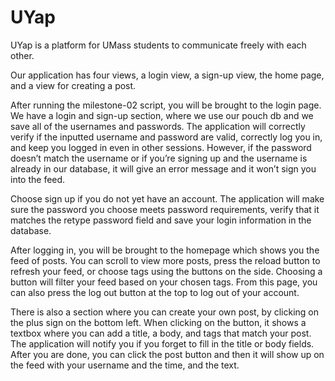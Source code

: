 # UYap
UYap is a platform for UMass students to communicate freely with each other.


Our application has four views, a login view, a sign-up view, the home page, and a view for creating a post.


After running the milestone-02 script, you will be brought to the login page. We have a login and sign-up section, where we use our pouch db and we save all of the usernames and passwords. The application will correctly verify if the inputted username and password are valid, correctly log you in, and keep you logged in even in other sessions. However, if the password doesn’t match the username or if you’re signing up and the username is already in our database, it will give an error message and it won’t sign you into the feed. 


Choose sign up if you do not yet have an account. The application will make sure the password you choose meets password requirements, verify that it matches the retype password field and save your login information in the database.


After logging in, you will be brought to the homepage which shows you the feed of posts. You can scroll to view more posts, press the reload button to refresh your feed, or choose tags using the buttons on the side. Choosing a button will filter your feed based on your chosen tags. From this page, you can also press the log out button at the top to log out of your account.


There is also a section where you can create your own post, by clicking on the plus sign on the bottom left. When clicking on the button, it shows a textbox where you can add a title, a body, and tags that match your post. The application will notify you if you forget to fill in the title or body fields. After you are done, you can click the post button and then it will show up on the feed with your username and the time, and the text. 
